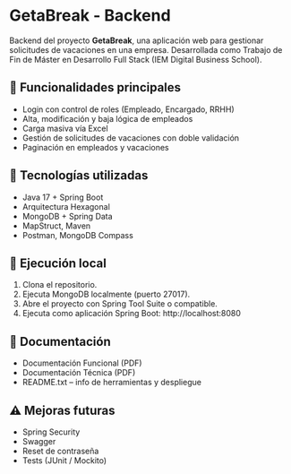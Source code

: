 # GetaBreak - Backend

Backend del proyecto **GetaBreak**, una aplicación web para gestionar solicitudes de vacaciones en una empresa. Desarrollada como Trabajo de Fin de Máster en Desarrollo Full Stack (IEM Digital Business School).

## 🧠 Funcionalidades principales

- Login con control de roles (Empleado, Encargado, RRHH)
- Alta, modificación y baja lógica de empleados
- Carga masiva vía Excel
- Gestión de solicitudes de vacaciones con doble validación
- Paginación en empleados y vacaciones

## 🔧 Tecnologías utilizadas

- Java 17 + Spring Boot
- Arquitectura Hexagonal
- MongoDB + Spring Data
- MapStruct, Maven
- Postman, MongoDB Compass

## 🚀 Ejecución local

1. Clona el repositorio.
2. Ejecuta MongoDB localmente (puerto 27017).
3. Abre el proyecto con Spring Tool Suite o compatible.
4. Ejecuta como aplicación Spring Boot: http://localhost:8080

## 📁 Documentación

- Documentación Funcional (PDF)
- Documentación Técnica (PDF)
- README.txt – info de herramientas y despliegue

## ⚠️ Mejoras futuras

- Spring Security
- Swagger
- Reset de contraseña
- Tests (JUnit / Mockito)
